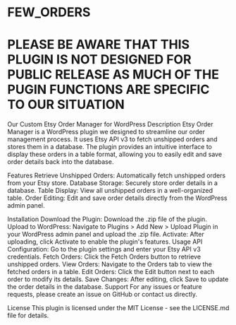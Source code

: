 # FEW_ORDERS

# PLEASE BE AWARE THAT THIS PLUGIN IS NOT DESIGNED FOR PUBLIC RELEASE AS MUCH OF THE PUGIN FUNCTIONS ARE SPECIFIC TO OUR SITUATION

Our Custom Etsy Order Manager for WordPress
Description
Etsy Order Manager is a WordPress plugin we designed to streamline our order management process. It uses Etsy API v3 to fetch unshipped orders and stores them in a database. The plugin provides an intuitive interface to display these orders in a table format, allowing you to easily edit and save order details back into the database.

Features
Retrieve Unshipped Orders: Automatically fetch unshipped orders from your Etsy store.
Database Storage: Securely store order details in a database.
Table Display: View all unshipped orders in a well-organized table.
Order Editing: Edit and save order details directly from the WordPress admin panel.

Installation
Download the Plugin: Download the .zip file of the plugin.
Upload to WordPress: Navigate to Plugins > Add New > Upload Plugin in your WordPress admin panel and upload the .zip file.
Activate: After uploading, click Activate to enable the plugin's features.
Usage
API Configuration: Go to the plugin settings and enter your Etsy API v3 credentials.
Fetch Orders: Click the Fetch Orders button to retrieve unshipped orders.
View Orders: Navigate to the Orders tab to view the fetched orders in a table.
Edit Orders: Click the Edit button next to each order to modify its details.
Save Changes: After editing, click Save to update the order details in the database.
Support
For any issues or feature requests, please create an issue on GitHub or contact us directly.

License
This plugin is licensed under the MIT License - see the LICENSE.md file for details.
